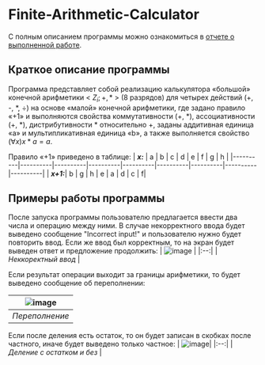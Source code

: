 # Finite-Arithmetic-Calculator
С полным описанием программы можно ознакомиться в [отчете о выполненной работе](https://github.com/tutibase/Finite-Arithmetic-Calculator/blob/main/report.pdf).

## Краткое описание программы 
Программа представляет собой реализацию калькулятора «большой» конечной арифметики < $Z_{i}; +, *$ > (8 разрядов) для четырех действий (+, -,  *, ÷) на основе «малой» конечной арифметики, где задано правило «+1» и выполняются свойства коммутативности (+, *), ассоциативности (+, *), дистрибутивности * относительно +, заданы аддитивная единица «a» и мультипликативная единица «b», а также выполняется свойство $(\forall x) x * a=a$. 

Правило «+1» приведено в таблице:
| ***x:*** | a | b | c | d | e | f | g | h |
|----------|----------|----------|----------|----------|----------|----------|----------|----------|
| ***x+1:***| b | g | h | e | a | d | c | f|

## Примеры работы программы
После запуска программы пользователю предлагается ввести два числа и операцию между ними. В случае некорректного ввода будет выведено сообщение "Incorrect input!" и пользователю нужно будет повторить ввод. Если же ввод был корректным, то на экран будет выведен ответ и предложение продолжить:
| ![image](https://github.com/tutibase/Finite-Arithmetic-Calculator/assets/44751053/87c224c4-fd7d-41b7-a6ea-3f4f3500a54b) | 
|:--:| 
| *Неккоректный ввод* |

Если результат операции выходит за границы арифметики, то будет выведено сообщение об переполнении:

| ![image](https://github.com/tutibase/Finite-Arithmetic-Calculator/assets/44751053/c441ebed-2a81-4f88-a4aa-ad52483da13b) | 
|:--:| 
| *Переполнение* |

Если после деления есть остаток, то он будет записан в скобках после частного, иначе будет выведено только частное:
| ![image](https://github.com/tutibase/Finite-Arithmetic-Calculator/assets/44751053/2e524aea-c0bb-487a-a19f-d32a38256619)| 
|:--:| 
| *Деление с остатком и без* |
